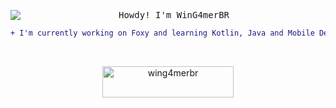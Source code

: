 <img align="left" src="https://cdn.discordapp.com/emojis/853366973751885854.png"></img>
<p align='center'>
  <samp>
    Howdy! I'm WinG4merBR
  </samp>
  <br>
  
  <div align="center">
  
```diff
+ I'm currently working on Foxy and learning Kotlin, Java and Mobile Development
```
<br>

<p><a href="https://ko-fi.com/wing4merbr"> <img align="center" src="https://cdn.ko-fi.com/cdn/kofi3.png?v=3" height="50" width="210" alt="wing4merbr" /></a></p>
</div>
</p>
